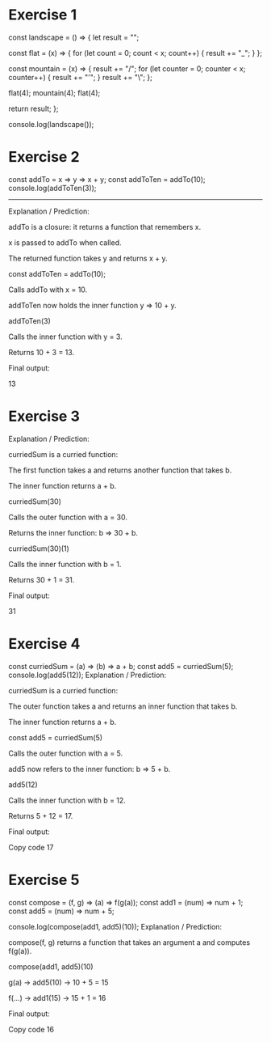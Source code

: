  # Exercise 1
 const landscape = () => {
  let result = "";

  const flat = (x) => {
    for (let count = 0; count < x; count++) {
      result += "_";
    }
  };

  const mountain = (x) => {
    result += "/";
    for (let counter = 0; counter < x; counter++) {
      result += "'";
    }
    result += "\\";
  };

  flat(4);
  mountain(4);
  flat(4);

  return result;
};

console.log(landscape());

# Exercise 2
const addTo = x => y => x + y;
const addToTen = addTo(10);
console.log(addToTen(3));

---

Explanation / Prediction:

addTo is a closure: it returns a function that remembers x.

x is passed to addTo when called.

The returned function takes y and returns x + y.

const addToTen = addTo(10);

Calls addTo with x = 10.

addToTen now holds the inner function y => 10 + y.

addToTen(3)

Calls the inner function with y = 3.

Returns 10 + 3 = 13.

Final output:

13

# Exercise 3 

Explanation / Prediction:

curriedSum is a curried function:

The first function takes a and returns another function that takes b.

The inner function returns a + b.

curriedSum(30)

Calls the outer function with a = 30.

Returns the inner function: b => 30 + b.

curriedSum(30)(1)

Calls the inner function with b = 1.

Returns 30 + 1 = 31.

Final output:

31

# Exercise 4

const curriedSum = (a) => (b) => a + b;
const add5 = curriedSum(5);
console.log(add5(12));
Explanation / Prediction:

curriedSum is a curried function:

The outer function takes a and returns an inner function that takes b.

The inner function returns a + b.

const add5 = curriedSum(5)

Calls the outer function with a = 5.

add5 now refers to the inner function: b => 5 + b.

add5(12)

Calls the inner function with b = 12.

Returns 5 + 12 = 17.

Final output:

Copy code
17

# Exercise 5

const compose = (f, g) => (a) => f(g(a));
const add1 = (num) => num + 1;
const add5 = (num) => num + 5;

console.log(compose(add1, add5)(10));
Explanation / Prediction:

compose(f, g) returns a function that takes an argument a and computes f(g(a)).

compose(add1, add5)(10)

g(a) → add5(10) → 10 + 5 = 15

f(...) → add1(15) → 15 + 1 = 16

Final output:

Copy code
16
